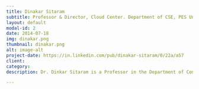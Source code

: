 ```yaml
---
title: Dinakar Sitaram
subtitle: Professor & Director, Cloud Center. Department of CSE, PES University
layout: default
modal-id: 2
date: 2014-07-18
img: dinakar.png
thumbnail: dinakar.png
alt: image-alt
project-date: https://in.linkedin.com/pub/dinakar-sitaram/0/22a/a57
client: 
category: 
description: Dr. Dinkar Sitaram is a Professor in the Department of Computer Science and Engineering at the PES University, where he heads the Center for Cloud Computing and Big Data. His research interests include scheduling and sustainable resource allocation policies for hybrid clouds and cloud computing, as well as speech recognition and intelligent big data systems. He is the author of two books - a recent book on Cloud Computing, called “Moving to the Cloud – Developing Apps in the New World of Cloud Computing” published by American Elsevier in December 2011. His earlier book “Multimedia Servers” was published by Morgan Kaufman. He is the author of over 20 patents and 35 publications. Dr. Sitaram received his Ph.D. from the University of Wisconsin-Madison and his B.Tech from IIT Kharagpur. As a researcher at the IBM T.J.Watson Research Center, NY Dr. Sitaram worked on file systems and multimedia servers. He received an IBM Outstanding Innovation Award (an IBM Corporate Award) as well as IBM Research Division Award and several IBM Invention Achievement Awards for his patents and research, and received outstanding paper awards for his work. He also served on the editorial board of the Journal of High-Speed Networking. Subsequently, he returned to India as Director of the Technology Group at Novell Corp., Bangalore. Under his direction, the group developed many innovative products in addition to filing for many patents and standards proposals. Dr. Sitaram received Novell’s Employee of the Year award. Subsequently, Dr. Sitaram was CTO at Andiamo Systems India (a storage networking startup), responsible for architecture and technical direction of an advanced storage management solution. Andiamo Systems was acquired by Cisco Systems. Most recently, Dr. Sitaram was CTO at HP Systems Technology and Software Division, the product R&D organization of HP in India. He focused on driving cloud and storage technologies as part of the HP Storage Division. He also worked on file system strategies, and high reliability for the HP Unix server division. He was also responsible for Patents and University Relations, served on HP’s global patent committee, and several times on the program committee of HP’s internal technical conference.

---
```

